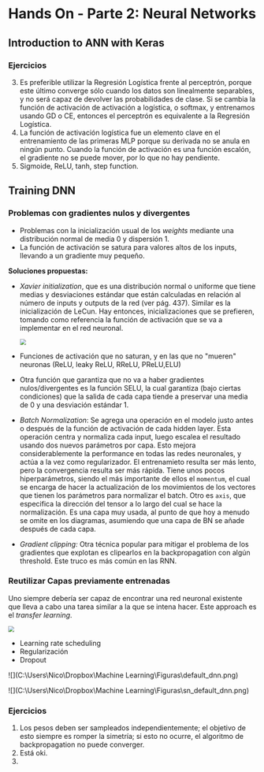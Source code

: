 # Hands On - Parte 2: Neural Networks

## Introduction to ANN with Keras



### Ejercicios

3. Es preferible utilizar la Regresión Logística frente al perceptrón, porque este último converge sólo cuando los datos son linealmente separables, y no será capaz de devolver las probabilidades de clase. Si se cambia la función de activación de activación a logística, o softmax, y entrenamos usando GD o CE, entonces el perceptrón es equivalente a la Regresión Logística.
4. La función de activación logística fue un elemento clave en el entrenamiento de las primeras MLP porque su derivada no se anula en ningún punto. Cuando la función de activación es una función escalón, el gradiente no se puede mover, por lo que no hay pendiente. 
5. Sigmoide, ReLU, tanh, step function. 

## Training DNN

### Problemas con gradientes nulos y divergentes

- Problemas con la inicialización usual de los _weights_ mediante una distribución normal de media 0 y dispersión 1. 
- La función de activación se satura para valores altos de los inputs, llevando a un gradiente muy pequeño. 

__Soluciones propuestas:__

- _Xavier initialization_, que es una distribución normal o uniforme que tiene medias y desviaciones estándar que están calculadas en relación al número de inputs y outputs de la red (ver pág. 437). Similar es la inicialización de LeCun. Hay entonces, inicializaciones que se prefieren, tomando como referencia la función de activación que se va a implementar en el red neuronal.

  <img src="C:\Users\Nico\Dropbox\Machine Learning\Figuras\w_init.png" style="zoom:75%;" />

- Funciones de activación que no saturan, y en las que no "mueren" neuronas (ReLU, leaky ReLU, RReLU, PReLU,ELU)
- Otra función que garantiza que no va a haber gradientes nulos/divergentes es la función SELU, la cual garantiza (bajo ciertas condiciones) que la salida de cada capa tiende a preservar una media de 0 y una desviación estándar 1.
- _Batch Normalization_: Se agrega una operación en el modelo justo antes o después de la función de activación de cada hidden layer. Esta operación centra y normaliza cada input, luego escalea el resultado usando dos nuevos parámetros por capa. Esto mejora considerablemente la performance en todas las redes neuronales, y actúa a la vez como regularizador. El entrenamieto resulta ser más lento, pero la convergencia resulta ser más rápida. Tiene unos pocos hiperparámetros, siendo el más importante de ellos el `momentum`, el cual se encarga de hacer la actualización de los movimientos de los vectores que tienen los parámetros para normalizar el batch. Otro es `axis`, que especifica la dirección del tensor a lo largo del cual se hace la normalización. Es una capa muy usada, al punto de que hoy a menudo se omite en los diagramas, asumiendo que una capa de BN se añade después de cada capa.
- _Gradient clipping:_ Otra técnica popular para mitigar el problema de los gradientes que explotan es clipearlos en la backpropagation con algún threshold. Este truco es más común en las RNN.

### Reutilizar Capas previamente entrenadas

Uno siempre debería ser capaz de encontrar una red neuronal existente que lleva a cabo una tarea similar a la que se intena hacer. Este approach es el _transfer learning_.

<img src="C:\Users\Nico\Dropbox\Machine Learning\Figuras\optimizers.png" style="zoom:75%;" />

- Learning rate scheduling
- Regularización
- Dropout

![](C:\Users\Nico\Dropbox\Machine Learning\Figuras\default_dnn.png)

![](C:\Users\Nico\Dropbox\Machine Learning\Figuras\sn_default_dnn.png)

### Ejercicios

1. Los pesos deben ser sampleados independientemente; el objetivo de esto siempre es romper la simetría; si esto no ocurre, el algoritmo de backpropagation no puede converger. 
2. Está oki.
3. 
